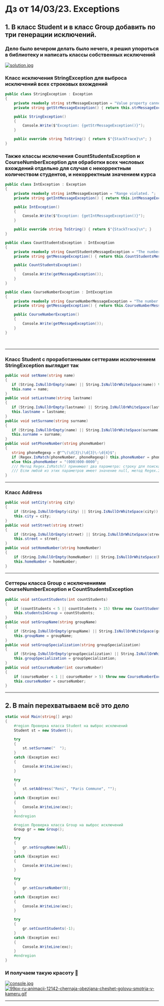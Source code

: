 # Дз от 14/03/23. Exceptions
## 1. В класс Student и в класс Group добавить по три генерации исключений.
### Дело было вечером делать было нечего, я решил упороться в библиотеку и написать классы собственных исключений
[![solution.jpg](https://i.postimg.cc/Qdk5m3R3/solution.jpg)](https://postimg.cc/K1jRcdGq)
### Класс исключения StringException для выброса исключений всех строковых вхождений
```cs
public class StringException : Exception
{
    private readonly string strMessageException = "Value property cannot be \"null\", a space, or an empty occurrence, please refer to the detailed documentation or try again.\n";
    private string getStrMessageException() { return this.strMessageException; }

    public StringException()
    {
        Console.Write($"Exception: {getStrMessageException()}");
    }

    public override string ToString() { return $"{StackTrace}\n"; }
}
```
### Также классы исключения CountStudentsException и CourseNumberException для обработки всех числовых вхождений отдельно для случая с некорректным количеством студентов, и некорректным значением курса
```cs
public class IntException : Exception
{
    private readonly string intMessageException = "Range violated. ";
    private string getIntMessageException() { return this.intMessageException; }

    public IntException()
    {
        Console.Write($"Exception: {getIntMessageException()}");
    }

    public override string ToString() { return $"{StackTrace}\n"; }
}

public class CountStudentsException : IntException
{
    private readonly string CountStudentsMessageException = "The number of students cannot exceed 15, or or be less than 5.\n";
    private string getMessageException() { return this.CountStudentsMessageException; }

    public CountStudentsException()
    {
        Console.Write(getMessageException());
    }
}

public class CourseNumberException : IntException
{
    private readonly string CourseNumberMessageException = "The number of courses cannot exceed 5, or or be less than 1.\n";
    private string getMessageException() { return this.CourseNumberMessageException; }

    public CourseNumberException()
    {
        Console.Write(getMessageException());
    }
}
```
<br/>

____
### Класс Student с проработанными сеттерами исключением StringException выглядит так
 ```cs
public void setName(string name)
{
    if (String.IsNullOrEmpty(name) || String.IsNullOrWhiteSpace(name)) throw new StringException();
    this.name = name;
}
public void setLastname(string lastname)
{
    if (String.IsNullOrEmpty(lastname) || String.IsNullOrWhiteSpace(lastname)) throw new StringException();
    this.lastname = lastname;
}
public void setSurname(string surname)
{
    if (String.IsNullOrEmpty(name) || String.IsNullOrWhiteSpace(surname)) throw new StringException();
    this.surname = surname;
}
public void setPhoneNumber(string phoneNumber)
{
    string phoneRegexp = @"^\(\d{3}\)\d{3}\-\d{4}$";
    if (Regex.IsMatch(phoneNumber, phoneRegexp)) this.phoneNumber = phoneNumber;
    else this.phoneNumber = "(000)000-0000";
    /// Метод Regex.IsMatch() принимает два параметра: строку для поиска совпадения и регулярное выражение.
    /// Если любой из этих параметров имеет значение null, метод Regex.IsMatch() выбрасывает исключение System.ArgumentNullException()            
}
```
____
### Класс Address
```cs
public void setCity(string city)
{
    if (String.IsNullOrEmpty(city) || String.IsNullOrWhiteSpace(city)) throw new StringException();
    this.city = city;
}
public void setStreet(string street)
{
    if (String.IsNullOrEmpty(street) || String.IsNullOrWhiteSpace(street)) throw new StringException();
    this.street = street;
}
public void setHomeNumber(string homeNumber)
{
    if (String.IsNullOrEmpty(homeNumber) || String.IsNullOrWhiteSpace(homeNumber)) throw new StringException();
    this.homeNumber = homeNumber;
}
```
____
### Сеттеры класса Group с исключениями CourseNumberException и CountStudentsException
```cs
public void setCountStudents(int countStudents)
{
    if (countStudents < 5 || countStudents > 15) throw new CountStudentsException();
    this.studentsInGroup = countStudents;
}
public void setGroupName(string groupName)
{
    if (String.IsNullOrEmpty(groupName) || String.IsNullOrWhiteSpace(groupName)) throw new StringException();
    this.groupName = groupName;
}
public void setGroupSpecialization(string groupSpecialization)
{
    if (String.IsNullOrEmpty(groupSpecialization) || String.IsNullOrWhiteSpace(groupSpecialization)) throw new StringException();
    this.groupSpecialization = groupSpecialization;
}
public void setCourseNumber(int courseNumber)
{
    if (courseNumber < 1 || courseNumber > 5) throw new CourseNumberException();
    this.courseNumber = courseNumber;
}
```
____
## 2. В main перехватываем всё это дело
```cs
static void Main(string[] args)
{
    #region Проверка класса Student на выброс исключений
    Student st = new Student();

    try
    {
        st.setSurname("  ");
    }
    catch (Exception exc)
    {
        Console.WriteLine(exc);                
    }

    try
    {
        st.setAddress("Reni", "Paris Commune", "");
    }
    catch (Exception exc)
    {
        Console.WriteLine(exc);
    }
    #endregion

    #region Проверка класса Group на выброс исключений
    Group gr = new Group();

    try
    {
        gr.setGroupName(null);
    }   
    catch (Exception exc)
    {
        Console.WriteLine(exc);
    }

    try
    {
        gr.setCourseNumber(0);
    }
    catch (Exception exc)
    {
        Console.WriteLine(exc);
    }

    try
    {
        gr.setCountStudents(-1);
    }
    catch (Exception exc)
    {
        Console.WriteLine(exc);
    }
    #endregion
}
```
### И получаем такую красоту :star_struck:
[![console.jpg](https://i.postimg.cc/RFmD840L/console.jpg)](https://postimg.cc/PL6yvGYC)
[![99px-ru-animacii-12142-chernaja-obezjana-cheshet-golovu-smotrja-v-kameru.gif](https://i.postimg.cc/c4b23Bmt/99px-ru-animacii-12142-chernaja-obezjana-cheshet-golovu-smotrja-v-kameru.gif)](https://postimg.cc/4mpWktjX)
____
